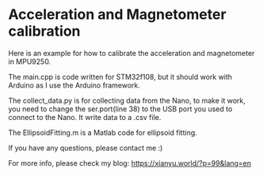 # Acceleration and Magnetometer calibration
Here is an example for how to calibrate the acceleration and magnetometer in MPU9250. 

The main.cpp is code written for STM32f108, but it should work with Arduino as I use the Arduino framework. 

The collect_data.py is for collecting data from the Nano, to make it work, you need to change the ser.port(line 38) to the USB port you used to connect to the Nano. It write data to a .csv file. 

The EllipsoidFitting.m is a Matlab code for ellipsoid fitting.

If you have any questions, please contact me :)

For more info, please check my blog: https://xianyu.world/?p=99&lang=en
